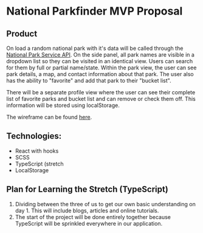 # National Parkfinder MVP Proposal

## Product

On load a random national park with it's data will be called through the [National Park Service API](https://www.nps.gov/subjects/developer/index.htm).  On the side panel, all park names are visible in a dropdown list so they can be visited in an identical view. Users can search for them by full or partial name/state. Within the park view, the user can see park details, a map, and contact information about that park. The user also has the ability to "favorite" and add that park to their "bucket list".

There will be a separate profile view where the user can see their complete list of favorite parks and bucket list and can remove or check them off. This information will be stored using localStorage.

The wireframe can be found [here](https://github.com/jaypeasee/national-parkfinder/blob/main/planning/wireframe-v1.png).

## Technologies:

* React with hooks
* SCSS
* TypeScript (stretch
* LocalStorage

## Plan for Learning the Stretch (TypeScript)

1. Dividing between the three of us to get our own basic understanding on day 1. This will include blogs, articles and online tutorials.
1. The start of the project will be done entirely together because TypeScript will be sprinkled everywhere in our application.
